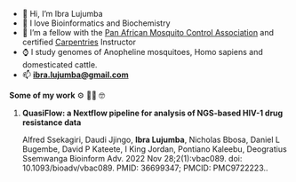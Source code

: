 - 👋 Hi, I’m Ibra Lujumba
- 🖤 I love Bioinformatics and Biochemistry
- 👷 I’m a fellow with the [Pan African Mosquito Control Association](https://www.pamca.org/en) and certified [Carpentries](https://carpentries.org/) Instructor
- ⌚️ I study genomes of Anopheline mosquitoes, Homo sapiens and domesticated cattle.
- 📫 **ibra.lujumba@gmail.com**


**Some of my work** ⚙ 👨‍💻 🤓

1. **QuasiFlow: a Nextflow pipeline for analysis of NGS-based HIV-1 drug resistance data**

    Alfred Ssekagiri, Daudi Jjingo, **Ibra Lujumba**, Nicholas Bbosa, Daniel L Bugembe, David P Kateete, I King Jordan, Pontiano Kaleebu, Deogratius Ssemwanga
    Bioinform Adv. 2022 Nov 28;2(1):vbac089. doi:
10.1093/bioadv/vbac089. PMID: 36699347; PMCID: PMC9722223..


<!---
harbi811/harbi811 is a ✨ special ✨ repository because its `README.md` (this file) appears on your GitHub profile.
You can click the Preview link to take a look at your changes.
--->
